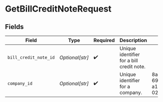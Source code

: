 # GetBillCreditNoteRequest


## Fields

| Field                                     | Type                                      | Required                                  | Description                               | Example                                   |
| ----------------------------------------- | ----------------------------------------- | ----------------------------------------- | ----------------------------------------- | ----------------------------------------- |
| `bill_credit_note_id`                     | *Optional[str]*                           | :heavy_check_mark:                        | Unique identifier for a bill credit note. |                                           |
| `company_id`                              | *Optional[str]*                           | :heavy_check_mark:                        | Unique identifier for a company.          | 8a210b68-6988-11ed-a1eb-0242ac120002      |